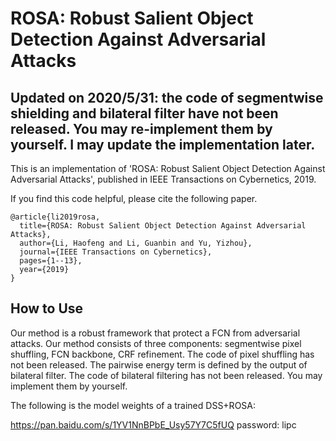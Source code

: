 # ROSA: Robust Salient Object Detection Against Adversarial Attacks

## Updated on 2020/5/31: the code of segmentwise shielding and bilateral filter have not been released. You may re-implement them by yourself. I may update the implementation later.

This is an implementation of 'ROSA: Robust Salient Object Detection Against Adversarial Attacks', published in IEEE Transactions on Cybernetics, 2019. 

If you find this code helpful, please cite the following paper.
```
@article{li2019rosa,
  title={ROSA: Robust Salient Object Detection Against Adversarial Attacks},
  author={Li, Haofeng and Li, Guanbin and Yu, Yizhou},
  journal={IEEE Transactions on Cybernetics},
  pages={1--13},
  year={2019}
}
```

## How to Use
Our method is a robust framework that protect a FCN from adversarial attacks. Our method consists of three components: segmentwise pixel shuffling, FCN backbone, CRF refinement. The code of pixel shuffling has not been released. The pairwise energy term is defined by the output of bilateral filter. The code of bilateral filtering has not been released. You may implement them by yourself.

The following is the model weights of a trained DSS+ROSA:

https://pan.baidu.com/s/1YV1NnBPbE_Usy57Y7C5fUQ password: lipc
